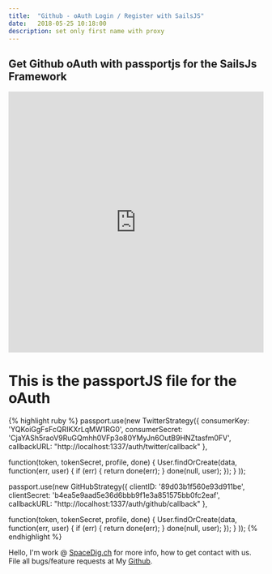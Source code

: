 ```yaml
---
title:  "Github - oAuth Login / Register with SailsJS"
date:   2018-05-25 10:18:00
description: set only first name with proxy
---
```

<h2 id="this-post-is-the-last-of-a-series-of-posts-in-which-i-write-about-the-observable-type-in-the-first-post-we-went-ahead-writing-an-observable-from-scratch-in-order-to-fully-understand-it-we-then-explored-how-to-create-observables-from-values-arrays-dom-events-and-promises-this-time-well-focus-on-compositions-by-rewriting-some-basic-composition-operators">Get Github oAuth with passportjs for the SailsJs Framework</h2>




<iframe width="100%" height="515" src="https://www.youtube.com/embed/tkaZwl2Bd5E" frameborder="0" allow="autoplay; encrypted-media" allowfullscreen></iframe>



<h1>This is the passportJS file for the oAuth</h1>

{% highlight ruby %}
passport.use(new TwitterStrategy({
    consumerKey: 'YQKoiGgFsFcQRIKXrLqMW1RG0',
    consumerSecret: 'CjaYASh5raoV9RuGQmhh0VFp3o80YMyJn6OutB9HNZtasfm0FV',
    callbackURL: "http://localhost:1337/auth/twitter/callback"
  },

function(token, tokenSecret, profile, done) {
  User.findOrCreate(data, function(err, user) {
    if (err) { return done(err); }
    done(null, user);
  });
}
));

passport.use(new GitHubStrategy({
  clientID: '89d03b1f560e93d911be',
  clientSecret: 'b4ea5e9aad5e36d6bbb9f1e3a851575bb0fc2eaf',
  callbackURL: "http://localhost:1337/auth/github/callback"
},

function(token, tokenSecret, profile, done) {
User.findOrCreate(data, function(err, user) {
  if (err) { return done(err); }
  done(null, user);
});
}
));
{% endhighlight %}






 Hello, I'm work @ [SpaceDig.ch][spacedig] for more info, how to get contact with us. File all bugs/feature requests at My  [Github][jekyll-gh].

[jekyll-gh]: https://github.com/spaceg
[spacedig]:    http://spacedig.ch
